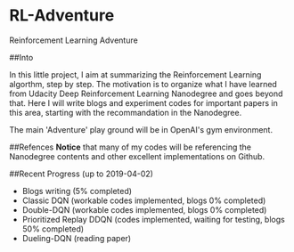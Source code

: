 # RL-Adventure
Reinforcement Learning Adventure

##Into

In this little project, I aim at summarizing the Reinforcement Learning algorthm, step by step. The motivation is to organize what I have learned from Udacity Deep Reinforcement Learning Nanodegree and goes beyond that. Here I will write blogs and experiment codes for important papers in this area, starting with the recommandation in the Nanodegree.

The main 'Adventure' play ground will be in OpenAI's gym environment.

##Refences
**Notice** that many of my codes will be referencing the Nanodegree contents and other excellent implementations on Github.

##Recent Progress (up to 2019-04-02)

- Blogs writing (5% completed)
- Classic DQN (workable codes implemented, blogs 0% completed)
- Double-DQN (workable codes implemented, blogs 0% completed)
- Prioritized Replay DDQN (codes implemented, waiting for testing, blogs 50% completed)
- Dueling-DQN (reading paper)
